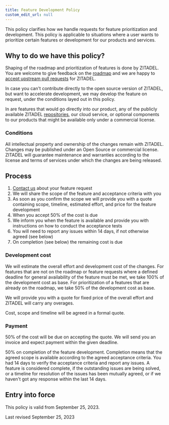 ```yaml
---
title: Feature Development Policy
custom_edit_url: null
---
```


This policy clarifies how we handle requests for feature prioritization and development. This policy is applicable to situations where a user wants to prioritize certain features or development for our products and services.

## Why to do we have this policy?

Shaping of the roadmap and prioritization of features is done by ZITADEL.
You are welcome to give feedback on the [roadmap](https://zitadel.com/roadmap) and we are happy to [accept upstream pull requests](https://github.com/zitadel/zitadel/CONTRIBUTE.md) for ZITADEL.

In case you can't contribute directly to the open source version of ZITADEL, but want to accelerate development, we may develop the feature on request, under the conditions layed out in this policy.

In are features that would go directly into our product, any of the publicly available ZITADEL [repositories](https://github.com/zitadel/), our cloud service, or optional components to our products that might be available only under a commercial license.

### Conditions

All intellectual property and ownership of the changes  remain with ZITADEL.
Changes may be published under an Open Source or commercial license.
ZITADEL will guarantee maintenance and warranties according to the license and terms of services under which the changes are being released.

## Process

1. [Contact us](https://zitadel.com/contact) about your feature request
2. We will share the scope of the feature and acceptance criteria with you
3. As soon as you confirm the scope we will provide you with a quote containing scope, timeline, estimated effort, and price for the feature development
4. When you accept 50% of the cost is due
5. We inform you when the feature is available and provide you with instructions on how to conduct the acceptance tests
6. You will need to report any issues within 14 days, if not otherwise agreed (see below)
7. On completion (see below) the remaining cost is due

### Development cost

We will estimate the overall effort and development cost of the changes.
For features that are not on the roadmap or feature requests where a defined deadline for general availability of the feature must be met, we take 100% of the development cost as base.
For prioritization of a features that are already on the roadmap, we take 50% of the development cost as base.

We will provide you with a quote for fixed price of the overall effort and ZITADEL will carry any overages.

Cost, scope and timeline will be agreed in a formal quote.

### Payment

50% of the cost will be due on accepting the quote.
We will send you an invoice and expect payment within the given deadline.

50% on completion of the feature development.
Completion means that the agreed scope is available according to the agreed acceptance criteria.
You had 14 days to verify the acceptance criteria and report any issues.
A feature is  considered complete, if the outstanding issues are being solved, or a timeline for resolution of the issues has been mutually agreed, or if we haven't got any response within the last 14 days.

## Entry into force

This policy is valid from September 25, 2023.

Last revised September 25, 2023
